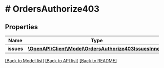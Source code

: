 # # OrdersAuthorize403

## Properties

Name | Type | Description | Notes
------------ | ------------- | ------------- | -------------
**issues** | [**\OpenAPI\Client\Model\OrdersAuthorize403IssuesInner[]**](OrdersAuthorize403IssuesInner.md) |  | [optional]

[[Back to Model list]](../../README.md#models) [[Back to API list]](../../README.md#endpoints) [[Back to README]](../../README.md)
